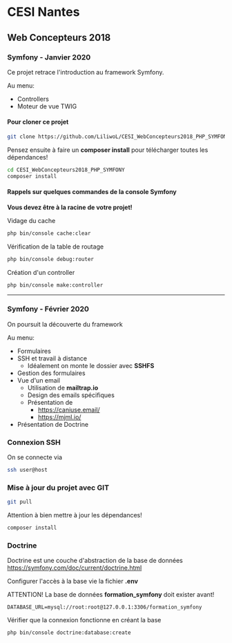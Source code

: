 # CESI Nantes

## Web Concepteurs 2018

### Symfony - Janvier 2020


Ce projet retrace l'introduction au framework Symfony.

Au menu:
* Controllers
* Moteur de vue TWIG

#### Pour cloner ce projet

```bash
git clone https://github.com/LiliwoL/CESI_WebConcepteurs2018_PHP_SYMFONY.git
```

Pensez ensuite à faire un **composer install** pour télécharger toutes les dépendances!
```bash
cd CESI_WebConcepteurs2018_PHP_SYMFONY
composer install
```


#### Rappels sur quelques commandes de la console Symfony

**Vous devez être à la racine de votre projet!**

Vidage du cache
```bash
php bin/console cache:clear
```

Vérification de la table de routage
```bash
php bin/console debug:router
```

Création d'un controller
```bash
php bin/console make:controller
```

***

### Symfony - Février 2020


On poursuit la découverte du framework

Au menu:
* Formulaires
* SSH et travail à distance
    * Idéalement on monte le dossier avec **SSHFS**
* Gestion des formulaires
* Vue d'un email
    * Utilisation de **mailtrap.io**
    * Design des emails spécifiques
    * Présentation de 
        * https://caniuse.email/
        * https://mjml.io/
* Présentation de Doctrine


### Connexion SSH

On se connecte via
```bash
ssh user@host
```

### Mise à jour du projet avec GIT

```bash
git pull
```

Attention à bien mettre à jour les dépendances!

```bash
composer install
```

### Doctrine

Doctrine est une couche d'abstraction de la base de données
https://symfony.com/doc/current/doctrine.html

Configurer l'accès à la base vie la fichier **.env**

ATTENTION! La base de données **formation_symfony** doit exister avant!

```
DATABASE_URL=mysql://root:root@127.0.0.1:3306/formation_symfony
```

Vérifier que la connexion fonctionne en créant la base

```bash
php bin/console doctrine:database:create
```






